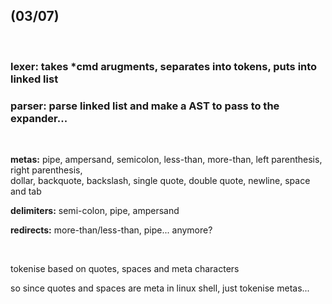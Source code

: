 <br/><br/>

## (03/07)

<br/>

### **lexer:** takes *cmd arugments, separates into tokens, puts into linked list

### **parser:** parse linked list and make a AST to pass to the expander...

<br/>

**metas:** pipe, ampersand, semicolon, less-than, more-than, left parenthesis, right parenthesis, <br/>
dollar, backquote, backslash, single quote, double quote, newline, space and tab

**delimiters:**  semi-colon, pipe, ampersand


**redirects:** more-than/less-than, pipe... anymore?

<br/>

tokenise based on quotes, spaces and meta characters

so since quotes and spaces are meta in linux shell, just tokenise metas...

